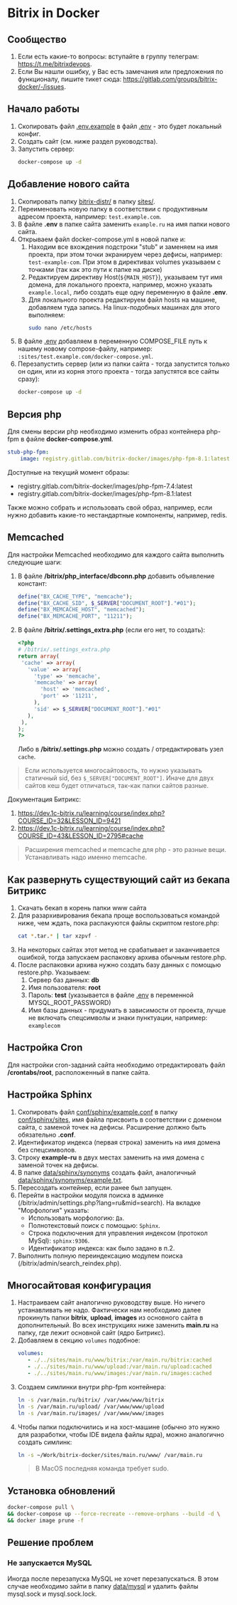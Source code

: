 # Bitrix in Docker

## Сообщество

1. Если есть какие-то вопросы: вступайте в группу телеграм: https://t.me/bitrixdevops.
2. Если Вы нашли ошибку, у Вас есть замечания или предложения по функционалу, пишите тикет сюда: https://gitlab.com/groups/bitrix-docker/-/issues.

## Начало работы

1. Скопировать файл [.env.example](.env.example) в файл [.env](.env) - это будет локальный конфиг.
2. Создать сайт (см. ниже раздел руководства).
3. Запустить сервер:
   ```bash
   docker-compose up -d
   ```

## Добавление нового сайта

1. Скопировать папку [bitrix-distr/](bitrix-distr/) в папку [sites/](sites/).
2. Переименовать новую папку в соответствии с продуктивным адресом проекта, например: `test.example.com`. 
3. В файле **.env** в папке сайта заменить `example.ru` на имя папки нового сайта.
4. Открываем файл docker-compose.yml в новой папке и:
   1. Находим все вхождения подстроки "stub" и заменяем на имя проекта, при этом точки экранируем через дефисы, например: `test-example-com`. При этом в директивах volumes указываем с точками (так как это пути к папке на диске)
   2. Редактируем директиву Host(`${MAIN_HOST}`), указываем тут имя домена, для локального проекта, например, можно указать `example.local`, либо создать еще одну переменную в файле **.env**.
   3. Для локального проекта редактируем файл hosts на машине, добавляем туда запись. На linux-подобных машинах для этого выполняем:
      ```bash
      sudo nano /etc/hosts
      ```
5. В файле [.env](.env) добавляем в переменную COMPOSE_FILE путь к нашему новому compose-файлу, например: `:sites/test.example.com/docker-compose.yml`.
6. Перезапустить сервер (или из папки сайта - тогда запустится только он один, или из корня этого проекта - тогда запустятся все сайты сразу):
   ```bash
   docker-compose up -d
   ```

## Версия php

Для смены версии php необходимо изменить образ контейнера php-fpm в файле **docker-compose.yml**.
```yaml
stub-php-fpm:
    image: registry.gitlab.com/bitrix-docker/images/php-fpm-8.1:latest
```

Доступные на текущий момент образы:
- registry.gitlab.com/bitrix-docker/images/php-fpm-7.4:latest
- registry.gitlab.com/bitrix-docker/images/php-fpm-8.1:latest

Также можно собрать и использовать свой образ, например, если нужно добавить какие-то нестандартные компоненты, например, redis.

## Memcached

Для настройки Memcached необходимо для каждого сайта выполнить следующие шаги:

1. В файле **/bitrix/php_interface/dbconn.php** добавить объявление констант:
   ```php
   define("BX_CACHE_TYPE", "memcache");
   define("BX_CACHE_SID", $_SERVER["DOCUMENT_ROOT"]."#01");
   define("BX_MEMCACHE_HOST", "memcached");
   define("BX_MEMCACHE_PORT", "11211");
   ```
2. В файле **/bitrix/.settings_extra.php** (если его нет, то создать):
   ```php
   <?php
   # /bitrix/.settings_extra.php
   return array(
    'cache' => array(
      'value' => array(
        'type' => 'memcache',
        'memcache' => array(
          'host' => 'memcached',
          'port' => '11211',
        ),
        'sid' => $_SERVER["DOCUMENT_ROOT"]."#01"
      ),
    ),
   );
   ?>
   ```
   Либо в **/bitrix/.settings.php** можно создать / отредактировать узел `cache`.

> Если используется многосайтовость, то нужно указывать статичный sid, без `$_SERVER["DOCUMENT_ROOT"]`. Иначе для двух сайтов кеш будет отличаться, так-как папки сайтов разные.

Документация Битрикс:
1. https://dev.1c-bitrix.ru/learning/course/index.php?COURSE_ID=32&LESSON_ID=9421
2. https://dev.1c-bitrix.ru/learning/course/index.php?COURSE_ID=43&LESSON_ID=2795#cache

> Расширения memcached и memcache для php - это разные вещи. Устанавливать надо именно memcache.

## Как развернуть существующий сайт из бекапа Битрикс

1. Скачать бекап в корень папки www сайта
2. Для разархивирования бекапа проще воспользоваться командой ниже, чем ждать, пока распакуются файлы скриптом restore.php:
   ```bash
   cat *.tar.* | tar xzpvf -
   ```
3. На некоторых сайтах этот метод не срабатывает и заканчивается ошибкой, тогда запускаем распаковку архива обычным restore.php.
4. После распаковки архива нужно создать базу данных с помощью restore.php. Указываем:
   1. Сервер баз данных: **db**
   2. Имя пользователя: **root**
   3. Пароль: **test** (указывается в файле [.env](.env) в переменной MYSQL_ROOT_PASSWORD)
   4. Имя базы данных - придумать в зависимости от проекта, лучше не включать спецсимволы и знаки пунктуации, например: `examplecom`

## Настройка Cron

Для настройки cron-заданий сайта необходимо отредактировать файл **/crontabs/root**, расположенный в папке сайта.

## Настройка Sphinx

1. Скопировать файл [conf/sphinx/example.conf](conf/sphinx/example.conf) в папку [conf/sphinx/sites](conf/sphinx/sites), имя файла присвоить в соответствии с доменом сайта, с заменой точек на дефисы. Расширение должно быть обязательно **.conf**.
2. Идентификатор индекса (первая строка) заменить на имя домена без спецсимволов.
3. Строку **example-ru** в двух местах заменить на имя домена с заменой точек на дефисы.
4. В папке [data/sphinx/synonyms](data/sphinx/synonyms) создать файл, аналогичный [data/sphinx/synonyms/example.txt](data/sphinx/synonyms/example.txt).
5. Пересоздать контейнер, если ранее был запущен.
6. Перейти в настройки модуля поиска в админке (/bitrix/admin/settings.php?lang=ru&mid=search). На вкладке "Морфология" указать:
   - Использовать морфологию: `Да`.
   - Полнотекстовый поиск с помощью: `Sphinx`.
   - Строка подключения для управления индексом (протокол MySql): `sphinx:9306`.
   - Идентификатор индекса: как было задано в п.2.
7. Выполнить полную переиндексацию модулем поиска (/bitrix/admin/search_reindex.php).

## Многосайтовая конфигурация

1. Настраиваем сайт аналогично руководству выше. Но ничего устанавливать не надо. Фактически нам необходимо далее прокинуть папки **bitrix**, **upload**, **images** из основного сайта в дополнительный. Во всех инструкциях ниже заменить **main.ru** на папку, где лежит основной сайт (ядро Битрикс).
2. Добавляем в секцию `volumes` подобное:
   ```yaml
   volumes:
      - ./../sites/main.ru/www/bitrix:/var/main.ru/bitrix:cached
      - ./../sites/main.ru/www/upload:/var/main.ru/upload:cached
      - ./../sites/main.ru/www/images:/var/main.ru/images:cached
   ```
3. Cоздаем симлинки внутри php-fpm контейнера:
   ```bash
   ln -s /var/main.ru/bitrix/ /var/www/www/bitrix
   ln -s /var/main.ru/upload/ /var/www/www/upload
   ln -s /var/main.ru/images/ /var/www/www/images
   ```
4. Чтобы папки подключились и на хост-машине (обычно это нужно для разработки, чтобы IDE видела файлы ядра), можно аналогично создать симлинк:
   ```bash
   ln -s ~/Work/bitrix-docker/sites/main.ru/www/ /var/main.ru
   ```
   > В MacOS последняя команда требует sudo.

## Установка обновлений

```bash
docker-compose pull \
&& docker-compose up --force-recreate --remove-orphans --build -d \
&& docker image prune -f
```

## Решение проблем

### Не запускается MySQL

Иногда после перезапуска MySQL не хочет перезапускаться. В этом случае необходимо зайти в папку [data/mysql](data/mysql) и удалить файлы mysql.sock и mysql.sock.lock.
